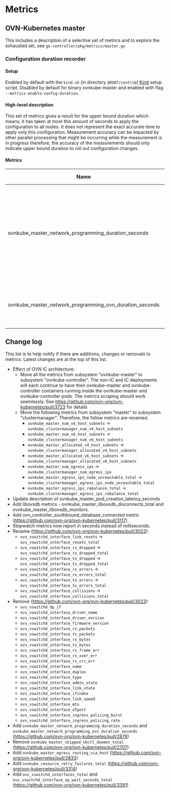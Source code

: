 # Metrics
## OVN-Kubernetes master
This includes a description of a selective set of metrics and to explore the exhausted set, see `go-controller/pkg/metrics/master.go`
### Configuration duration recorder
#### Setup
Enabled by default with the `kind.sh` (in directory `$ROOT/contrib`) [Kind](https://kind.sigs.k8s.io/) setup script.
Disabled by default for binary ovnkube-master and enabled with flag `--metrics-enable-config-duration`.
#### High-level description
This set of metrics gives a result for the upper bound duration which means, it has taken at most this amount of seconds to apply the configuration to all nodes. It does not represent the exact accurate time to apply only this configuration.
Measurement accuracy can be impacted by other parallel processing that might be occurring while the measurement is in progress therefore, the accuracy of the measurements should only indicate upper bound duration to roll out configuration changes.
#### Metrics
| Name | Prometheus type | Description  |
|--|--|--|
|ovnkube_master_network_programming_duration_seconds | Histogram | The duration to apply network configuration for a kind (e.g. pod, service, networkpolicy). Configuration includes add, update and delete events for kinds. This includes OVN-Kubernetes master and OVN duration.
|ovnkube_master_network_programming_ovn_duration_seconds| Histogram  | The duration for OVN to apply network configuration for a kind (e.g. pod, service, networkpolicy).

## Change log
This list is to help notify if there are additions, changes or removals to metrics. Latest changes are at the top of this list.

- Effect of OVN IC architecture:
  - Move all the metrics from subsystem "ovnkube-master" to subsystem "ovnkube-controller". The non-IC and IC deployments will each continue to have their ovnkube-master and ovnkube-controller containers running inside the ovnkube-master and ovnkube-controller pods. The metrics scraping should work seemlessly. See https://github.com/ovn-org/ovn-kubernetes/pull/3723 for details
  - Move the following metrics from subsystem "master" to subsystem "clustermanager". Therefore, the follow metrics are renamed.
    - `ovnkube_master_num_v4_host_subnets` -> `ovnkube_clustermanager_num_v4_host_subnets`
    - `ovnkube_master_num_v6_host_subnets` -> `ovnkube_clustermanager_num_v6_host_subnets`
    - `ovnkube_master_allocated_v4_host_subnets` -> `ovnkube_clustermanager_allocated_v4_host_subnets`
    - `ovnkube_master_allocated_v6_host_subnets` -> `ovnkube_clustermanager_allocated_v6_host_subnets`
    - `ovnkube_master_num_egress_ips` -> `ovnkube_clustermanager_num_egress_ips`
    - `ovnkube_master_egress_ips_node_unreachable_total` -> `ovnkube_clustermanager_egress_ips_node_unreachable_total`
    - `ovnkube_master_egress_ips_rebalance_total` -> `ovnkube_clustermanager_egress_ips_rebalance_total`
- Update description of ovnkube_master_pod_creation_latency_seconds
- Add libovsdb metrics - ovnkube_master_libovsdb_disconnects_total and ovnkube_master_libovsdb_monitors.
- Add ovn_controller_southbound_database_connected metric (https://github.com/ovn-org/ovn-kubernetes/pull/3117).
- Stopwatch metrics now report in seconds instead of milliseconds.
- Rename (https://github.com/ovn-org/ovn-kubernetes/pull/3022):
  - `ovs_vswitchd_interface_link_resets` -> `ovs_vswitchd_interface_resets_total`
  - `ovs_vswitchd_interface_rx_dropped` -> `ovs_vswitchd_interface_rx_dropped_total`
  - `ovs_vswitchd_interface_tx_dropped` -> `ovs_vswitchd_interface_tx_dropped_total`
  - `ovs_vswitchd_interface_rx_errors` -> `ovs_vswitchd_interface_rx_errors_total`
  - `ovs_vswitchd_interface_tx_errors` -> `ovs_vswitchd_interface_tx_errors_total`
  - `ovs_vswitchd_interface_collisions` -> `ovs_vswitchd_interface_collisions_total`
- Remove (https://github.com/ovn-org/ovn-kubernetes/pull/3022):
  - `ovs_vswitchd_dp_if`
  - `ovs_vswitchd_interface_driver_name`
  - `ovs_vswitchd_interface_driver_version`
  - `ovs_vswitchd_interface_firmware_version`
  - `ovs_vswitchd_interface_rx_packets`
  - `ovs_vswitchd_interface_tx_packets`
  - `ovs_vswitchd_interface_rx_bytes`
  - `ovs_vswitchd_interface_tx_bytes`
  - `ovs_vswitchd_interface_rx_frame_err`
  - `ovs_vswitchd_interface_rx_over_err`
  - `ovs_vswitchd_interface_rx_crc_err`
  - `ovs_vswitchd_interface_name`
  - `ovs_vswitchd_interface_duplex`
  - `ovs_vswitchd_interface_type`
  - `ovs_vswitchd_interface_admin_state`
  - `ovs_vswitchd_interface_link_state`
  - `ovs_vswitchd_interface_ifindex`
  - `ovs_vswitchd_interface_link_speed`
  - `ovs_vswitchd_interface_mtu`
  - `ovs_vswitchd_interface_ofport`
  - `ovs_vswitchd_interface_ingress_policing_burst`
  - `ovs_vswitchd_interface_ingress_policing_rate`
- Add `ovnkube_master_network_programming_duration_seconds` and `ovnkube_master_network_programming_ovn_duration_seconds` (https://github.com/ovn-org/ovn-kubernetes/pull/2878)
- Remove `ovnkube_master_skipped_nbctl_daemon_total` (https://github.com/ovn-org/ovn-kubernetes/pull/2707)
- Add `ovnkube_master_egress_routing_via_host` (https://github.com/ovn-org/ovn-kubernetes/pull/2833)
- Add `ovnkube_resource_retry_failures_total` (https://github.com/ovn-org/ovn-kubernetes/pull/3314)
- Add `ovs_vswitchd_interfaces_total` and `ovs_vswitchd_interface_up_wait_seconds_total` (https://github.com/ovn-org/ovn-kubernetes/pull/3391)
